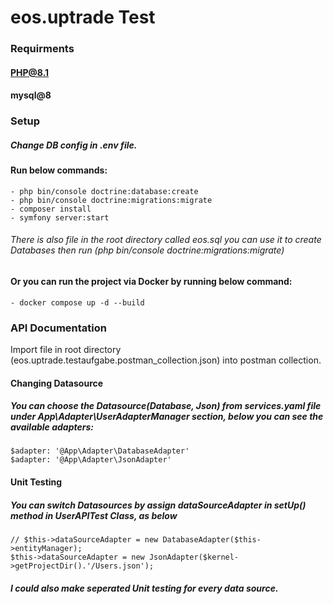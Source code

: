 # eos.uptrade Test

### Requirments
#### PHP@8.1
#### mysql@8

### Setup
##### Change DB config  in .env file.
#### Run below commands:
```
- php bin/console doctrine:database:create
- php bin/console doctrine:migrations:migrate
- composer install
- symfony server:start
```
###### There is also file in the root directory called eos.sql you can use it to create Databases then run (php bin/console doctrine:migrations:migrate)
#### Or you can run the project via Docker by running below command:
```
- docker compose up -d --build
```

### API Documentation
Import file in root directory (eos.uptrade.testaufgabe.postman_collection.json) into postman collection.

#### Changing Datasource
##### You can choose the Datasource(Database, Json) from services.yaml file under App\Adapter\UserAdapterManager section, below you can see the available adapters:
```
$adapter: '@App\Adapter\DatabaseAdapter'
$adapter: '@App\Adapter\JsonAdapter'
```

#### Unit Testing
##### You can switch Datasources by assign dataSourceAdapter in setUp() method in UserAPITest Class, as below
```
// $this->dataSourceAdapter = new DatabaseAdapter($this->entityManager);
$this->dataSourceAdapter = new JsonAdapter($kernel->getProjectDir().'/Users.json');
```
##### I could also make seperated Unit testing for every data source.